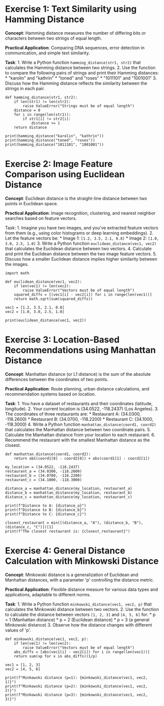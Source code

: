 # Exercise 1: Text Similarity using Hamming Distance

**Concept**: Hamming distance measures the number of differing bits or characters between two strings of equal length.

**Practical Application**: Comparing DNA sequences, error detection in communication, and simple text similarity.

**Task**:
    1.  Write a Python function `hamming_distance(str1, str2)` that calculates the Hamming distance between two strings.
    2.  Use the function to compare the following pairs of strings and print their Hamming distances:
        * "karolin" and "kathrin"
        * "toned" and "roses"
        * "1011101" and "1001001"
    3.  Discuss how the Hamming distance reflects the similarity between the strings in each pair.

~~~
def hamming_distance(str1, str2):
    if len(str1) != len(str2):
        raise ValueError("Strings must be of equal length")
    distance = 0
    for i in range(len(str1)):
        if str1[i] != str2[i]:
            distance += 1
    return distance

print(hamming_distance("karolin", "kathrin"))
print(hamming_distance("toned", "roses"))
print(hamming_distance("1011101", "1001001"))
~~~

# Exercise 2: Image Feature Comparison using Euclidean Distance

**Concept**: Euclidean distance is the straight-line distance between two points in Euclidean space.

**Practical Application**: Image recognition, clustering, and nearest neighbor searches based on feature vectors.

Task:
    1.  Imagine you have two images, and you've extracted feature vectors from them (e.g., using color histograms or deep learning embeddings).
    2.  Let the feature vectors be:
        * Image 1: `[1.2, 3.5, 2.1, 0.8]`
        * Image 2: `[1.0, 3.0, 2.5, 1.0]`
    3.  Write a Python function `euclidean_distance(vec1, vec2)` that calculates the Euclidean distance between two vectors.
    4.  Calculate and print the Euclidean distance between the two image feature vectors.
    5.  Discuss how a smaller Euclidean distance implies higher similarity between the images.

~~~
import math

def euclidean_distance(vec1, vec2):
    if len(vec1) != len(vec2):
        raise ValueError("Vectors must be of equal length")
    squared_diffs = [(vec1[i] - vec2[i]) for i in range(len(vec1))]
    return math.sqrt(sum(squared_diffs))

vec1 = [1.2, 3.5, 2.1, 0.8]
vec2 = [1.0, 3.0, 2.5, 1.0]

print(euclidean_distance(vec1, vec2))
~~~

# Exercise 3: Location-Based Recommendations using Manhattan Distance

**Concept**: Manhattan distance (or L1 distance) is the sum of the absolute differences between the coordinates of two points.

**Practical Application**: Route planning, urban distance calculations, and recommendation systems based on location.

**Task**:
    1.  You have a dataset of restaurants and their coordinates (latitude, longitude).
    2.  Your current location is (34.0522, -118.2437) (Los Angeles).
    3.  The coordinates of three restaurants are:
        * Restaurant A: (34.0300, -118.2600)
        * Restaurant B: (34.0700, -118.2200)
        * Restaurant C: (34.1000, -118.3000)
    4.  Write a Python function `manhattan_distance(coord1, coord2)` that calculates the Manhattan distance between two coordinate pairs.
    5.  Calculate the Manhattan distance from your location to each restaurant.
    6.  Recommend the restaurant with the smallest Manhattan distance as the closest.

~~~
def manhattan_distance(coord1, coord2):
    return abs(coord1[0] - coord2[0]) + abs(coord1[1] - coord2[1])

my_location = (34.0522, -118.2437)
restaurant_a = (34.0300, -118.2600)
restaurant_b = (34.0700, -118.2200)
restaurant_c = (34.1000, -118.3000)

distance_a = manhattan_distance(my_location, restaurant_a)
distance_b = manhattan_distance(my_location, restaurant_b)
distance_c = manhattan_distance(my_location, restaurant_c)

print(f"Distance to A: {distance_a}")
print(f"Distance to B: {distance_b}")
print(f"Distance to C: {distance_c}")

closest_restaurant = min([(distance_a, "A"), (distance_b, "B"), (distance_c, "C")])[1]
print(f"The closest restaurant is: {closest_restaurant}")
~~~

# Exercise 4: General Distance Calculation with Minkowski Distance

**Concept**: Minkowski distance is a generalization of Euclidean and Manhattan distances, with a parameter 'p' controlling the distance metric.

**Practical Application**: Flexible distance measure for various data types and applications, adaptable to different norms.

**Task**:
    1.  Write a Python function `minkowski_distance(vec1, vec2, p)` that calculates the Minkowski distance between two vectors.
    2.  Use the function to calculate the distance between vectors `[1, 2, 3]` and `[4, 5, 6]` for:
        * p = 1 (Manhattan distance)
        * p = 2 (Euclidean distance)
        * p = 3 (a general Minkowski distance)
    3.  Observe how the distance changes with different values of 'p'.

~~~
def minkowski_distance(vec1, vec2, p):
    if len(vec1) != len(vec2):
        raise ValueError("Vectors must be of equal length")
    abs_diffs = [abs(vec1[i] - vec2[i]) for i in range(len(vec1))]
    return sum(xp for x in abs_diffs)(1/p)

vec1 = [1, 2, 3]
vec2 = [4, 5, 6]

print(f"Minkowski distance (p=1): {minkowski_distance(vec1, vec2, 1)}")
print(f"Minkowski distance (p=2): {minkowski_distance(vec1, vec2, 2)}")
print(f"Minkowski distance (p=3): {minkowski_distance(vec1, vec2, 3)}")
~~~
